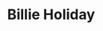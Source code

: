 ---
pid: LS205
title: Billie Holiday
location_transcription: I don't know
zipcode: '19134'
outside_phl: 
neighborhood: Port Richmond
age: '17'
age_range: 13-19
instagram: 
image_file_name: LS_205.jpg
proposal_transcription: picture of Billy Holiday
topic: African Americans,Art,Women
topic_summary: 0, 0, 0
type: Mural,Sculpture Statue,Image
keywords_other: 
credit: Isaiah Triumph
image_labels: 
twitter: 
facebook: 
permalink: "/monuments/ls205/"
layout: item-page
---